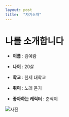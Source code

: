 ```yaml
---
layout: post
title:  "자기소개"
---
```


# 나를 소개합니다

- **이름** : 김예람

- **나이** : 20살
 
- **학교** : 한세 대학교

- **취미** : 노래 듣기

- **좋아하는 캐릭터** : 춘식이

![사진](https://user-images.githubusercontent.com/126880644/225527479-6948ed81-0d97-4305-bdd2-f88f195982e1.jpg)

